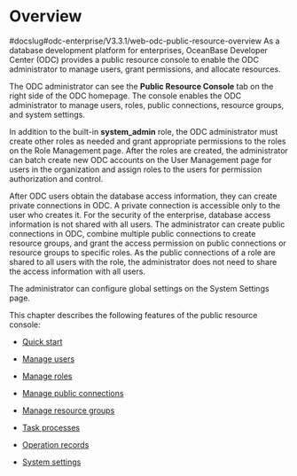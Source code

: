 Overview 
=============================
#docslug#odc-enterprise/V3.3.1/web-odc-public-resource-overview
As a database development platform for enterprises, OceanBase Developer Center (ODC) provides a public resource console to enable the ODC administrator to manage users, grant permissions, and allocate resources. 

The ODC administrator can see the **Public Resource Console** tab on the right side of the ODC homepage. The console enables the ODC administrator to manage users, roles, public connections, resource groups, and system settings. 

In addition to the built-in **system_admin** role, the ODC administrator must create other roles as needed and grant appropriate permissions to the roles on the Role Management page. After the roles are created, the administrator can batch create new ODC accounts on the User Management page for users in the organization and assign roles to the users for permission authorization and control. 

After ODC users obtain the database access information, they can create private connections in ODC. A private connection is accessible only to the user who creates it. For the security of the enterprise, database access information is not shared with all users. The administrator can create public connections in ODC, combine multiple public connections to create resource groups, and grant the access permission on public connections or resource groups to specific roles. As the public connections of a role are shared to all users with the role, the administrator does not need to share the access information with all users. 

The administrator can configure global settings on the System Settings page. 

This chapter describes the following features of the public resource console:

* [Quick start](../4.web-odc-public-resource-management/2.web-odc-public-resource-quickstart.md)

  

* [Manage users](3.web-odc-public-resource-permission/4.web-odc-manage-users.md)

  

* [Manage roles](3.web-odc-public-resource-permission/3.web-odc-manage-roles.md)

  

* [Manage public connections](3.web-odc-public-resource-permission/1.web-odc-manage-public-connection.md)

  

* [Manage resource groups](3.web-odc-public-resource-permission/2.web-odc-manage-resource-groups.md)

  

* [Task processes](../4.web-odc-public-resource-management/4.web-odc-task-process.md)

  

* [Operation records](../4.web-odc-public-resource-management/5.web-odc-operating-records.md)

  

* [System settings](../4.web-odc-public-resource-management/6.web-odc-system-settings.md)

  




